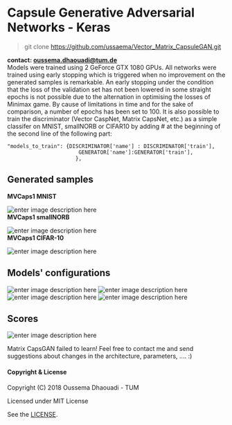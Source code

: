 # Capsule Generative Adversarial Networks - Keras
> git clone https://github.com/ussaema/Vector_Matrix_CapsuleGAN.git

**contact: oussema.dhaouadi@tum.de**  
Models were trained using 2 GeForce GTX 1080 GPUs. All networks were trained using early stopping which is triggered when no improvement on the generated samples is remarkable.
An early stopping under the condition that the loss of the validation set has not been lowered in some straight epochs is not possible due to the alternation in optimising the losses of Minimax game. By cause of limitations in time and for the sake of comparison, a number of epochs has been set to 100.
It is also possible to train the discriminator (Vector CaspNet, Matrix CapsNet, etc.) as a simple classifer on MNIST, smallNORB or CIFAR10 by adding # at the beginning of the second line of the following part:
 
    "models_to_train": {DISCRIMINATOR['name'] : DISCRIMINATOR['train'],
                           GENERATOR['name']:GENERATOR['train'], 
                          },


## Generated samples
**MVCaps1 MNIST** <br />

![enter image description here](https://github.com/ussaema/Vector_Matrix_CapsuleGAN/blob/master/imgs/MVCaps1_MNIST_epoch99.png?raw=true)
<br />
**MVCaps1 smallNORB**<br />

![enter image description here](https://github.com/ussaema/Vector_Matrix_CapsuleGAN/blob/master/imgs/MVCaps1_smallNORB_epoch99.png?raw=true)<br />
**MVCaps1 CIFAR-10**<br />

![enter image description here](https://github.com/ussaema/Vector_Matrix_CapsuleGAN/blob/master/imgs/MVCaps1_CIFAR10_epoch99.png?raw=true)
<br />
## Models' configurations
![enter image description here](https://github.com/ussaema/Vector_Matrix_CapsuleGAN/blob/master/imgs/gen_archi.png?raw=true)
![enter image description here](https://github.com/ussaema/Vector_Matrix_CapsuleGAN/blob/master/imgs/disc_archi_dcgan_wgan.png?raw=true)
![enter image description here](https://github.com/ussaema/Vector_Matrix_CapsuleGAN/blob/master/imgs/disc_archi_mcapsgan.png?raw=true)
![enter image description here](https://github.com/ussaema/Vector_Matrix_CapsuleGAN/blob/master/imgs/disc_archi_vcapsgan.png?raw=true)
## Scores
![enter image description here](https://github.com/ussaema/Vector_Matrix_CapsuleGAN/blob/master/imgs/scores.png?raw=true)

Matrix CapsGAN failed to learn! Feel free to contact me and send suggestions about changes in the architecture, parameters, .... :)

#### Copyright & License

Copyright (C) 2018 Oussema Dhaouadi - TUM

Licensed under MIT License

See the  [LICENSE](https://github.com/ussaema/Vector_Matrix_CapsuleGAN/blob/master/LICENSE).
